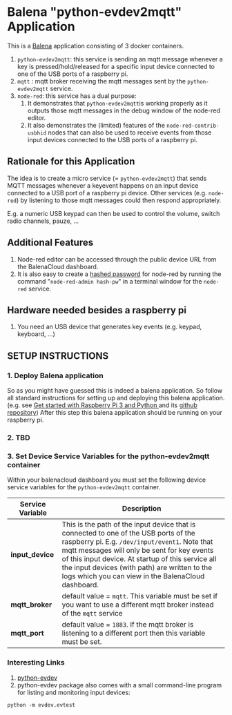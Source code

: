 # Balena "python-evdev2mqtt" Application

This is a [Balena](https://www.balena.io/) application consisting of 3 docker containers.

1. `python-evdev2mqtt`: this service is sending an mqtt message whenever a key is pressed/hold/released for a specific input device connected to one of the USB ports of a raspberry pi.
1. `mqtt` : mqtt broker receiving the mqtt messages sent by the `python-evdev2mqtt` service.
1. `node-red`: this service has a dual purpose:
   1. It demonstrates that `python-evdev2mqtt`is working properly as it outputs those mqtt messages in the debug window of the node-red editor.
   1. It also demonstrates the (limited) features of the `node-red-contrib-usbhid` nodes that can also be used to receive events from those input devices connected to the USB ports of a raspberry pi.

## Rationale for this Application

The idea is to create a micro service (= `python-evdev2mqtt`) that sends MQTT messages whenever a keyevent happens on an input device connected to a USB port of a raspberry pi device.  Other services (e.g. `node-red`) by listening to those mqtt messages could then respond appropriately.

E.g. a numeric USB keypad can then be used to control the volume, switch radio channels, pauze, ...

## Additional Features

1. Node-red editor can be accessed through the public device URL from the BalenaCloud dashboard.
1. It is also easy to create a [hashed password](https://nodered.org/docs/user-guide/runtime/securing-node-red) for node-red by running the command "`node-red-admin hash-pw`" in a terminal window for the `node-red` service.

## Hardware needed besides a raspberry pi

1. You need an USB device that generates key events (e.g. keypad, keyboard, ...)

## SETUP INSTRUCTIONS

### 1. Deploy Balena application

So as you might have guessed this is indeed a balena application.  So follow all standard instructions for setting up and deploying this balena application. (e.g. see [Get started with Raspberry Pi 3 and Python
](https://www.balena.io/docs/learn/getting-started/raspberrypi3/python/) and its [github repository](https://github.com/balena-io-projects/simple-server-python))
After this step this balena application should be running on your raspberry pi.

### 2. TBD

### 3. Set Device Service Variables for the python-evdev2mqtt container

Within your balenacloud dashboard you must set the following device service variables for the `python-evdev2mqtt` container.

| Service Variable         | Description                                  |
|------------------------- | ---------------------------------------------|
| **input_device**    |  This is the path of the input device that is connected to one of the USB ports of the raspberry pi.  E.g. `/dev/input/event1`.  Note that mqtt messages will only be sent for key events of this input device. At startup of this service all the input devices (with path) are written to the logs which you can view in the BalenaCloud dashboard. |
| **mqtt_broker** | default value = `mqtt`.  This variable must be set if you want to use a different mqtt broker instead of the `mqtt` service |
| **mqtt_port** | default value = `1883`.  If the mqtt broker is listening to a different port then this variable must be set. |

### Interesting Links

1. [python-evdev](https://python-evdev.readthedocs.io/en/latest/)
1. python-evdev package also comes with a small command-line program for listing and monitoring input devices:

```python -m evdev.evtest```
